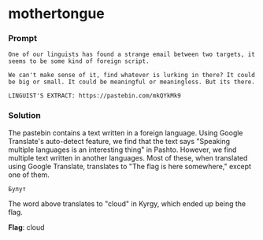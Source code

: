 # mothertongue

### Prompt
```
One of our linguists has found a strange email between two targets, it seems to be some kind of foreign script.

We can't make sense of it, find whatever is lurking in there? It could be big or small. It could be meaningful or meaningless. But its there.

LINGUIST'S EXTRACT: https://pastebin.com/mkQYkMk9
```

### Solution
The pastebin contains a text written in a foreign language.
Using Google Translate's auto-detect feature, we find that the text says "Speaking multiple languages is an interesting thing" in Pashto.
However, we find multiple text written in another languages. 
Most of these, when translated using Google Translate, translates to "The flag is here somewhere," except one of them.

`Булут`

The word above translates to "cloud" in Kyrgy, which ended up being the flag.

**Flag**: cloud
